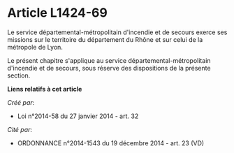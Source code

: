 # Article L1424-69

Le service départemental-métropolitain d'incendie et de secours exerce ses missions sur le territoire du département du Rhône
et sur celui de la métropole de Lyon.

Le présent chapitre s'applique au service départemental-métropolitain d'incendie et de secours, sous réserve des dispositions
de la présente section.

**Liens relatifs à cet article**

_Créé par_:

  - Loi n°2014-58 du 27 janvier 2014 - art. 32

_Cité par_:

  - ORDONNANCE n°2014-1543 du 19 décembre 2014 - art. 23 (VD)
